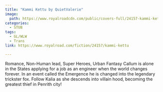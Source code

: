 ```yaml
---
title: "Kammi Kettu by QuietValerie"
image:
  path: https://www.royalroadcdn.com/public/covers-full/24157-kammi-kettu.jpg
categories:
  - STUB
tags:
  - GL/WLW
  - Trans
link: https://www.royalroad.com/fiction/24157/kammi-kettu

---
```

Romance, Non-Human lead, Super Heroes, Urban Fantasy Callum is alone in the States applying for a job as an engineer when the world changes forever. In an event called the Emergence he is changed into the legendary trickster fox. Follow Kalia as she descends into villain hood, becoming the greatest thief in Penrith city!

